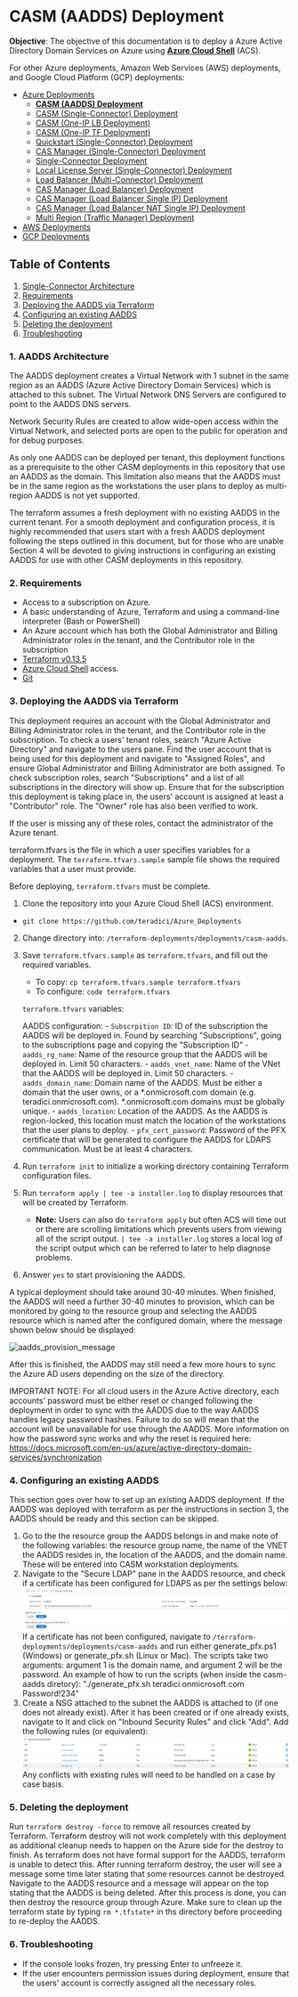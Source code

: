 # CASM (AADDS) Deployment

**Objective**: The objective of this documentation is to deploy a Azure Active Directory Domain Services on Azure using [**Azure Cloud Shell**](https://portal.azure.com/#cloudshell/) (ACS).

For other Azure deployments, Amazon Web Services (AWS) deployments, and Google Cloud Platform (GCP) deployments:
- [Azure Deployments](https://github.com/teradici/Azure_Deployments)
  - **[CASM (AADDS) Deployment](/terraform-deployments/docs/README-azure-casm-aadds.md)**
  - [CASM (Single-Connector) Deployment](/terraform-deployments/docs/README-azure-casm-single-connector.md)
  - [CASM (One-IP LB Deployment)](/terraform-deployments/docs/README-azure-casm-one-ip-lb.md)
  - [CASM (One-IP TF Deployment)](/terraform-deployments/docs/README-azure-casm-one-ip-tf.md)
  - [Quickstart (Single-Connector) Deployment](/terraform-deployments/deployments/quickstart-single-connector/quickstart-tutorial.md)
  - [CAS Manager (Single-Connector) Deployment](/terraform-deployments/docs/README-azure-cas-mgr-single-connector.md)
  - [Single-Connector Deployment](/terraform-deployments/docs/README-azure-single-connector.md)
  - [Local License Server (Single-Connector) Deployment](/terraform-deployments/docs/README-azure-lls-single-connector.md)
  - [Load Balancer (Multi-Connector) Deployment](/terraform-deployments/docs/README-azure-load-balancer.md)
  - [CAS Manager (Load Balancer) Deployment](/terraform-deployments/docs/README-azure-cas-mgr-load-balancer.md)
  - [CAS Manager (Load Balancer Single IP) Deployment](/terraform-deployments/docs/README-azure-cas-mgr-load-balancer-one-ip.md)
  - [CAS Manager (Load Balancer NAT Single IP) Deployment](/terraform-deployments/docs/README-azure-cas-mgr-load-balancer-one-ip-lb.md)
  - [Multi Region (Traffic Manager) Deployment](/terraform-deployments/docs/README-azure-multi-region-traffic-manager.md)
- [AWS Deployments](https://github.com/teradici/cloud_deployment_scripts/blob/master/docs/aws/README.md)
- [GCP Deployments](https://github.com/teradici/cloud_deployment_scripts/blob/master/docs/gcp/README.md)

## Table of Contents
1. [Single-Connector Architecture](#1-aadds-architecture)
2. [Requirements](#2-requirements)
3. [Deploying the AADDS via Terraform](#3-deploying-the-aadds-via-terraform)
4. [Configuring an existing AADDS](#4-configuring-an-existing-aadds)
5. [Deleting the deployment](#10-deleting-the-deployment)
6. [Troubleshooting](#11-troubleshooting)

### 1. AADDS Architecture

The AADDS deployment creates a Virtual Network with 1 subnet in the same region as an AADDS (Azure Active Directory Domain Services) which is attached to this subnet. The Virtual Network DNS Servers are configured to point to the AADDS DNS servers.

Network Security Rules are created to allow wide-open access within the Virtual Network, and selected ports are open to the public for operation and for debug purposes.

As only one AADDS can be deployed per tenant, this deployment functions as a prerequisite to the other CASM deployments in this repository that use an AADDS as the domain. This limitation also means that the AADDS must be in the same region as the workstations the user plans to deploy as multi-region AADDS is not yet supported.

The terraform assumes a fresh deployment with no existing AADDS in the current tenant. For a smooth deployment and configuration process, it is highly recommended that users start with a fresh AADDS deployment following the steps outlined in this document, but for those who are unable Section 4 will be devoted to giving instructions in configuring an existing AADDS for use with other CASM deployments in this repository. 

### 2. Requirements
- Access to a subscription on Azure. 
- A basic understanding of Azure, Terraform and using a command-line interpreter (Bash or PowerShell)
- An Azure account which has both the Global Administrator and Billing Administrator roles in the tenant, and the Contributor role in the subscription
- [Terraform v0.13.5](https://www.terraform.io/downloads.html)
- [Azure Cloud Shell](https://shell.azure.com) access.
- [Git](https://git-scm.com/book/en/v2/Getting-Started-Installing-Git/)

### 3. Deploying the AADDS via Terraform
This deployment requires an account with the Global Administrator and Billing Administrator roles in the tenant, and the Contributor role in the subscription. To check a users' tenant roles, search "Azure Active Directory" and navigate to the users pane. Find the user account that is being used for this deployment and navigate to "Assigned Roles", and ensure Global Administrator and Billing Administrator are both assigned. To check subscription roles, search "Subscriptions" and a list of all subscriptions in the directory will show up. Ensure that for the subscription this deployment is taking place in, the users' account is assigned at least a "Contributor" role. The "Owner" role has also been verified to work. 

If the user is missing any of these roles, contact the administrator of the Azure tenant.

terraform.tfvars is the file in which a user specifies variables for a deployment. The ```terraform.tfvars.sample``` sample file shows the required variables that a user must provide.

Before deploying, ```terraform.tfvars``` must be complete. 
1. Clone the repository into your Azure Cloud Shell (ACS) environment.
  - ```git clone https://github.com/teradici/Azure_Deployments```
2. Change directory into: ```/terraform-deployments/deployments/casm-aadds```.
3. Save ```terraform.tfvars.sample``` as ```terraform.tfvars```, and fill out the required variables.
    - To copy: ```cp terraform.tfvars.sample terraform.tfvars```
    - To configure: ```code terraform.tfvars```
    
    ```terraform.tfvars``` variables:

    AADDS configuration:
        - ```Subscrpition ID```: ID of the subscription the AADDS will be deployed in. Found by searching "Subscriptions", going to the subscriptions page and copying the "Subscription ID"
        - ```aadds_rg_name```: Name of the resource group that the AADDS will be deployed in. Limit 50 characters.
        - ```aadds_vnet_name```: Name of the VNet that the AADDS will be deployed in. Limit 50 characters.
        - ```aadds_domain_name```: Domain name of the AADDS. Must be either a domain that the user owns, or a *.onmicrosoft.com domain (e.g. teradici.onmicrosoft.com). *.onmicrosoft.com domains must be globally unique.
        - ```aadds_location```: Location of the AADDS. As the AADDS is region-locked, this location must match the location of the workstations that the user plans to deploy. 
        - ```pfx_cert_password```: Password of the PFX certificate that will be generated to configure the AADDS for LDAPS communication. Must be at least 4 characters.
4. Run ```terraform init``` to initialize a working directory containing Terraform configuration files.
5. Run ```terraform apply | tee -a installer.log``` to display resources that will be created by Terraform. 
    - **Note:** Users can also do ```terraform apply``` but often ACS will time out or there are scrolling limitations which prevents users from viewing all of the script output. ```| tee -a installer.log``` stores a local log of the script output which can be referred to later to help diagnose problems.
6. Answer ```yes``` to start provisioning the AADDS. 

A typical deployment should take around 30-40 minutes. When finished, the AADDS will need a further 30-40 minutes to provision, which can be monitored by going to the resource group and selecting the AADDS resource which is named after the configured domain, where the message shown below should be displayed:

![aadds_provision_message](/terraform-deployments/docs/png/aadds-provisioning.png)

After this is finished, the AADDS may still need a few more hours to sync the Azure AD users depending on the size of the directory.

IMPORTANT NOTE: For all cloud users in the Azure Active directory, each accounts' password must be either reset or changed following the deployment in order to sync with the AADDS due to the way AADDS handles legacy password hashes. Failure to do so will mean that the account will be unavailable for use through the AADDS. More information on how the password sync works and why the reset is required here: https://docs.microsoft.com/en-us/azure/active-directory-domain-services/synchronization
    
### 4. Configuring an existing AADDS
This section goes over how to set up an existing AADDS deployment. If the AADDS was deployed with terraform as per the instructions in section 3, the AADDS should be ready and this section can be skipped.
1. Go to the the resource group the AADDS belongs in and make note of the following variables: the resource group name, the name of the VNET the AADDS resides in, the location of the AADDS, and the domain name. These will be entered into CASM workstation deployments.
2. Navigate to the "Secure LDAP" pane in the AADDS resource, and check if a certificate has been configured for LDAPS as per the settings below:
![secure_ldap](/terraform-deployments/docs/png/secure-ldap.png)
If a certificate has not been configured, navigate to ```/terraform-deployments/deployments/casm-aadds``` and run either generate_pfx.ps1 (Windows) or generate_pfx.sh (Linux or Mac). The scripts take two arguments: argument 1 is the domain name, and argument 2 will be the password. An example of how to run the scripts (when inside the casm-aadds diretory): "./generate_pfx.sh teradici.onmicrosoft.com Password!234"
3. Create a NSG attached to the subnet the AADDS is attached to (if one does not already exist). After it has been created or if one already exists, navigate to it and click on "Inbound Security Rules" and click "Add". Add the following rules (or equivalent):
 ![inbound_security_rules](/terraform-deployments/docs/png/inbound-security.png)
Any conflicts with existing rules will need to be handled on a case by case basis.

### 5. Deleting the deployment
Run ```terraform destroy -force``` to remove all resources created by Terraform.
Terraform destroy will not work completely with this deployment as additional cleanup needs to happen on the Azure side for the destroy to finish. As terraform does not have formal support for the AADDS, terraform is unable to detect this. After running terraform destroy, the user will see a message some time later stating that some resources cannot be destroyed. Navigate to the AADDS resource and a message will appear on the top stating that the AADDS is being deleted. After this process is done, you can then destroy the resource group through Azure. Make sure to clean up the terraform state by typing ```rm *.tfstate*``` in ths directory before proceeding to re-deploy the AADDS.


### 6. Troubleshooting
- If the console looks frozen, try pressing Enter to unfreeze it.
- If the user encounters permission issues during deployment, ensure that the users' account is correctly assigned all the necessary roles.